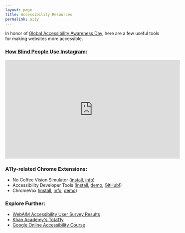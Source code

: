 ```yaml
---
layout: page
title: Accessibility Resources
permalink: a11y
---
```


In honor of [Global Accessibility Awareness Day](http://www.globalaccessibilityawarenessday.org/), here are a few useful tools for making websites more accessible.

### [How Blind People Use Instagram](https://youtu.be/P1e7ZCKQfMA):

<iframe width="560" height="315" src="https://www.youtube.com/embed/P1e7ZCKQfMA" frameborder="0" allowfullscreen></iframe>

### A11y-related Chrome Extensions:

 * No Coffee Vision Simulator ([install](https://chrome.google.com/webstore/detail/nocoffee/jjeeggmbnhckmgdhmgdckeigabjfbddl?hl=en-US), [info](https://accessgarage.wordpress.com/2013/02/09/458/))
 * Accessibility Developer Tools ([install](https://chrome.google.com/webstore/detail/accessibility-developer-t/fpkknkljclfencbdbgkenhalefipecmb?hl=en), [demo](https://youtu.be/SHTC9IApgbw), [GitHub!](https://github.com/GoogleChrome/accessibility-developer-tools))
 * ChromeVox ([install](https://chrome.google.com/webstore/detail/chromevox/kgejglhpjiefppelpmljglcjbhoiplfn?hl=en), [info](http://www.chromevox.com/), [demo](https://youtu.be/qnM75U8LSxY))

### Explore Further:

 * [WebAIM Accessibility User Survey Results](http://webaim.org/projects/practitionersurvey/)
 * [Khan Academy's Tota11y](http://khan.github.io/tota11y/)
 * [Google Online Accessibility Course](https://webaccessibility.withgoogle.com/course)
